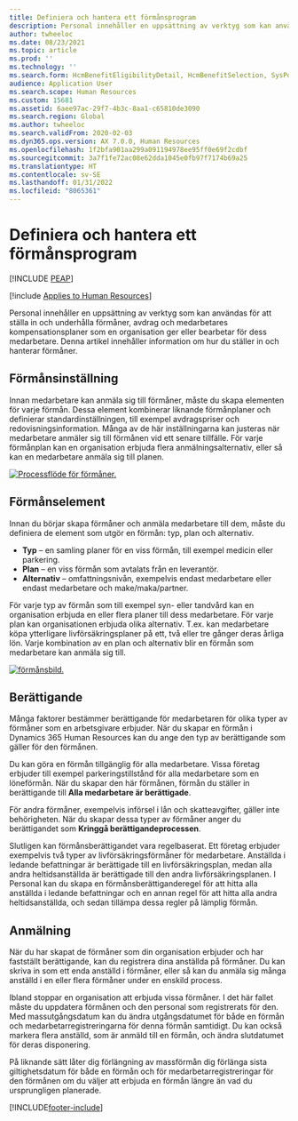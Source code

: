 ```yaml
---
title: Definiera och hantera ett förmånsprogram
description: Personal innehåller en uppsättning av verktyg som kan användas för att ställa in och underhålla förmåner, avdrag och medarbetares kompensationsplaner som en organisation ger eller bearbetar för dess medarbetare. Denna artikel innehåller information om hur du ställer in och hanterar förmåner.
author: twheeloc
ms.date: 08/23/2021
ms.topic: article
ms.prod: ''
ms.technology: ''
ms.search.form: HcmBenefitEligibilityDetail, HcmBenefitSelection, SysPolicyListPage, SysPolicySourceDocumentRuleType, BenefitWorkspace, HcmBenefitSummaryPart
audience: Application User
ms.search.scope: Human Resources
ms.custom: 15681
ms.assetid: 6aee97ac-29f7-4b3c-8aa1-c65810de3090
ms.search.region: Global
ms.author: twheeloc
ms.search.validFrom: 2020-02-03
ms.dyn365.ops.version: AX 7.0.0, Human Resources
ms.openlocfilehash: 1f2bfa901aa299a091194978ee95ff0e69f2cdbf
ms.sourcegitcommit: 3a7f1fe72ac08e62dda1045e0fb97f7174b69a25
ms.translationtype: HT
ms.contentlocale: sv-SE
ms.lasthandoff: 01/31/2022
ms.locfileid: "8065361"
---
```

# <a name="define-and-manage-a-benefits-program"></a>Definiera och hantera ett förmånsprogram


[!INCLUDE [PEAP](../includes/peap-1.md)]

[!include [Applies to Human Resources](../includes/applies-to-hr.md)]

Personal innehåller en uppsättning av verktyg som kan användas för att ställa in och underhålla förmåner, avdrag och medarbetares kompensationsplaner som en organisation ger eller bearbetar för dess medarbetare. Denna artikel innehåller information om hur du ställer in och hanterar förmåner.

## <a name="benefit-setup"></a>Förmånsinställning

Innan medarbetare kan anmäla sig till förmåner, måste du skapa elementen för varje förmån. Dessa element kombinerar liknande förmånplaner och definierar standardinställningen, till exempel avdragspriser och redovisningsinformation. Många av de här inställningarna kan justeras när medarbetare anmäler sig till förmånen vid ett senare tillfälle. För varje förmånplan kan en organisation erbjuda flera anmälningsalternativ, eller så kan en medarbetare anmäla sig till planen. 

[![Processflöde för förmåner.](./media/benefit-process-flow1.png)](./media/benefit-process-flow1.png)

## <a name="benefit-elements"></a>Förmånselement

Innan du börjar skapa förmåner och anmäla medarbetare till dem, måste du definiera de element som utgör en förmån: typ, plan och alternativ.

-   **Typ** – en samling planer för en viss förmån, till exempel medicin eller parkering.
-   **Plan** – en viss förmån som avtalats från en leverantör.
-   **Alternativ** – omfattningsnivån, exempelvis endast medarbetare eller endast medarbetare och make/maka/partner.

För varje typ av förmån som till exempel syn- eller tandvård kan en organisation erbjuda en eller flera planer till dess medarbetare. För varje plan kan organisationen erbjuda olika alternativ. T.ex. kan medarbetare köpa ytterligare livförsäkringsplaner på ett, två eller tre gånger deras årliga lön. Varje kombination av en plan och alternativ blir en förmån som medarbetare kan anmäla sig till. 

[![förmånsbild.](./media/benefit-pic.png)](./media/benefit-pic.png)

## <a name="eligibility"></a>Berättigande
Många faktorer bestämmer berättigande för medarbetaren för olika typer av förmåner som en arbetsgivare erbjuder. När du skapar en förmån i Dynamics 365 Human Resources kan du ange den typ av berättigande som gäller för den förmånen. 

Du kan göra en förmån tillgänglig för alla medarbetare. Vissa företag erbjuder till exempel parkeringstillstånd för alla medarbetare som en löneförmån. När du skapar den här förmånen, förmån du ställer in berättigande till **Alla medarbetare är berättigade**. 

För andra förmåner, exempelvis införsel i lån och skatteavgifter, gäller inte behörigheten. När du skapar dessa typer av förmåner anger du berättigandet som **Kringgå berättigandeprocessen**. 

Slutligen kan förmånsberättigandet vara regelbaserat. Ett företag erbjuder exempelvis två typer av livförsäkringsförmåner för medarbetare. Anställda i ledande befattningar är berättigade till en livförsäkringsplan, medan alla andra heltidsanställda är berättigade till den andra livförsäkringsplanen. I Personal kan du skapa en förmånsberättiganderegel för att hitta alla anställda i ledande befattningar och en annan regel för att hitta alla andra heltidsanställda, och sedan tillämpa dessa regler på lämplig förmån.

## <a name="enrollment"></a>Anmälning
När du har skapat de förmåner som din organisation erbjuder och har fastställt berättigande, kan du registrera dina anställda på förmåner. Du kan skriva in som ett enda anställd i förmåner, eller så kan du anmäla sig många anställd i en eller flera förmåner under en enskild process. 

Ibland stoppar en organisation att erbjuda vissa förmåner. I det här fallet måste du uppdatera förmånen och den personal som registrerats för den. Med massutgångsdatum kan du ändra utgångsdatumet för både en förmån och medarbetarregistreringarna för denna förmån samtidigt. Du kan också markera flera anställd, som är anmäld till en förmån, och ändra slutdatumet för deras disponering. 

På liknande sätt låter dig förlängning av massförmån dig förlänga sista giltighetsdatum för både en förmån och för medarbetarregistreringar för den förmånen om du väljer att erbjuda en förmån längre än vad du ursprungligen planerade.




[!INCLUDE[footer-include](../includes/footer-banner.md)]
